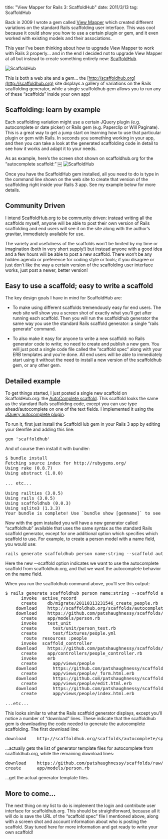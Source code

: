 title: "View Mapper for Rails 3: ScaffoldHub"
date: 2011/3/13
tag: ScaffoldHub

Back in 2009 I wrote a gem called [View Mapper](https://patshaughnessy.net/2009/10/1/view-mapper-generate-complex-view-code-for-your-models) which created different variations on the standard Rails scaffolding user interface. This was cool because it could show you how to use a certain plugin or gem, and it even worked with existing models and their associations.

This year I’ve been thinking about how to upgrade View Mapper to work with Rails 3 properly... and in the end I decided not to upgrade View Mapper at all but instead to create something entirely new: [ScaffoldHub](http://scaffoldhub.org).

![ScaffoldHub](https://patshaughnessy.net/assets/2011/3/13/scaffoldhub.png)

This is both a web site and a gem... the [http://scaffoldhub.org](http://scaffoldhub.org) site displays a gallery of variations on the Rails scaffolding generator, while a single scaffoldhub gem allows you to run any of these “scaffolds” inside your own app!

## Scaffolding: learn by example

Each scaffolding variation might use a certain JQuery plugin (e.g. autocomplete or date picker) or Rails gem (e.g. Paperclip or Will Paginate). This is a great way to get a jump start on learning how to use that particular plugin or gem with Rails. In seconds you something working in your app, and then you can take a look at the generated scaffolding code in detail to see how it works and adapt it to your needs.

As as example, here’s the screen shot shown on scaffoldhub.org for the “autocomplete scaffold:”
￼
![ScaffoldHub](https://patshaughnessy.net/assets/2011/3/13/autocomplete.png)

Once you have the ScaffoldHub gem installed, all you need to do is type in the command line shown on the web site to create that version of the scaffolding right inside your Rails 3 app. See my example below for more details.

## Community Driven

I intend ScaffoldHub.org to be community driven: instead writing all the scaffolds myself, anyone will be able to post their own version of Rails scaffolding and end users will see it on the site along with the author’s gravitar, immediately available for use.

The variety and usefulness of the scaffolds won’t be limited by my time or imagination (both in very short supply!) but instead anyone with a good idea and a few hours will be able to post a new scaffold. There won’t be any hidden agenda or preference for coding style or tools; if you disagree or just don’t like the way a certain version of the scaffolding user interface works, just post a newer, better version!

## Easy to use a scaffold; easy to write a scaffold

The key design goals I have in mind for ScaffoldHub are:

* To make using different scaffolds tremendously easy for end users. The web site will show you a screen shot of exactly what you’ll get after running each scaffold. Then you will run the scaffoldhub generator the same way you use the standard Rails scaffold generator: a single “rails generate” command.

* To also make it easy for anyone to write a new scaffold: no Rails generator code to write; no need to create and publish a new gem. You will just post a single code file called the “scaffold spec” along with your ERB templates and you’re done. All end users will be able to immediately start using it without the need to install a new version of the scaffoldhub gem, or any other gem.

## Detailed example

To get things started, I just posted a single new scaffold on ScaffoldHub.org: the [AutoComplete scaffold](http://scaffoldhub.org/scaffolds/autocomplete). This scaffold looks the same as the standard Rails scaffolding code, except you can use type ahead/autocomplete on one of the text fields. I implemented it using the [JQuery autocomplete plugin](http://docs.jquery.com/Plugins/autocomplete).

To run it, first just install the ScaffoldHub gem in your Rails 3 app by editing your Gemfile and adding this line:

<pre type="ruby">
gem 'scaffoldhub'
</pre>

And of course then install it with bundler:

<pre>$ bundle install
Fetching source index for http://rubygems.org/
Using rake (0.8.7) 
Using abstract (1.0.0) 

... etc...

Using railties (3.0.5) 
Using rails (3.0.5) 
Using scaffoldhub (0.0.3)
Using sqlite3 (1.3.3) 
Your bundle is complete! Use `bundle show [gemname]` to see where a bundled gem is installed.
</pre>

Now with the gem installed you will have a new generator called “scaffoldhub” available that uses the same syntax as the standard Rails scaffold generator, except for one additional option which specifies which scaffold to use. For example, to create a person model with a name field, you would use:

<pre>rails generate scaffoldhub person name:string --scaffold autocomplete:name</pre>

Here the new --scaffold option indicates we want to use the autocomplete scaffold from scaffoldhub.org, and that we want the autocomplete behavior on the name field.

When you run the scaffoldhub command above, you’ll see this output:

<pre>$ rails generate scaffoldhub person name:string --scaffold autocomplete:name
      invoke  active_record
      create    db/migrate/20110313231546_create_people.rb
    download    http://scaffoldhub.org/scaffolds/autocomplete/spec
    download    https://github.com/patshaughnessy/scaffolds/raw/master/autocomplete/templates/model.rb
      create    app/models/person.rb
      invoke    test_unit
      create      test/unit/person_test.rb
      create      test/fixtures/people.yml
       route  resources :people
      invoke  scaffold_controller
    download    https://github.com/patshaughnessy/scaffolds/raw/master/autocomplete/templates/controller.rb
      create    app/controllers/people_controller.rb
      invoke    erb
      create      app/views/people
    download      https://github.com/patshaughnessy/scaffolds/raw/master/autocomplete/templates/_form.html.erb
      create      app/views/people/_form.html.erb
    download      https://github.com/patshaughnessy/scaffolds/raw/master/autocomplete/templates/edit.html.erb
      create      app/views/people/edit.html.erb
    download      https://github.com/patshaughnessy/scaffolds/raw/master/autocomplete/templates/index.html.erb
      create      app/views/people/index.html.erb

...etc...</pre>

This looks similar to what the Rails scaffold generator displays, except you’ll notice a number of “download” lines. These indicate that the scaffoldhub gem is downloading the code needed to generate the autocomplete scaffolding. The first download line:

<pre>download    http://scaffoldhub.org/scaffolds/autocomplete/spec</pre>

...actually gets the list of generator template files for autocomplete from scaffoldhub.org, while the remaining download lines:

<pre>download    https://github.com/patshaughnessy/scaffolds/raw/master/autocomplete/templates/model.rb
create      app/models/person.rb</pre>

...get the actual generator template files.

## More to come...

The next thing on my list to do is implement the login and contribute user interface for scaffoldhub.org. This should be straightforward, because all it will do is save the URL of the “scaffold spec” file I mentioned above, along with a screen shot and account information about who is posting the scaffold. Stay tuned here for more information and get ready to write your own scaffold!
